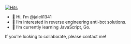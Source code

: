 [![Hits](https://hits.seeyoufarm.com/api/count/incr/badge.svg?url=https%3A%2F%2Fgithub.com%2Fjaleli1341&count_bg=%2379C83D&title_bg=%23555555&icon=&icon_color=%23E7E7E7&title=views&edge_flat=false)](https://hits.seeyoufarm.com)

- 👋 Hi, I’m @jaleli1341
- 👀 I’m interested in reverse engineering anti-bot solutions. 
- 🌱 I’m currently learning JavaScript, Go. 

If you're looking to collaborate, please contact me! 

<!---
jaleli1341/jaleli1341 is a ✨ special ✨ repository because its `README.md` (this file) appears on your GitHub profile.
You can click the Preview link to take a look at your changes.
--->
